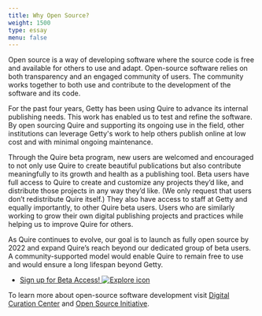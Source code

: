 ```yaml
---
title: Why Open Source?
weight: 1500
type: essay
menu: false
---
```


Open source is a way of developing software where the source code is free and available for others to use and adapt. Open-source software relies on both transparency and an engaged community of users. The community works together to both use and contribute to the development of the software and its code.

For the past four years, Getty has been using Quire to advance its internal publishing needs. This work has enabled us to test and refine the software. By open sourcing Quire and supporting its ongoing use in the field, other institutions can leverage Getty's work to help others publish online at low cost and with minimal ongoing maintenance.

Through the Quire beta program, new users are welcomed and encouraged to not only use Quire to create beautiful publications but also contribute meaningfully to its growth and health as a publishing tool. Beta users have full access to Quire to create and customize any projects they’d like, and distribute those projects in any way they’d like. (We only request that users don’t redistribute Quire itself.) They also have access to staff at Getty and equally importantly, to other Quire beta users. Users who are similarly working to grow their own digital publishing projects and practices while helping us to improve Quire for others.

As Quire continues to evolve, our goal is to launch as fully open source by 2022 and expand Quire’s reach beyond our dedicated group of beta users. A community-supported model would enable Quire to remain free to use and would ensure a long lifespan beyond Getty.

<div class="feature-cards">

- [Sign up for Beta Access! ![Explore icon](/img/illustrations/undraw_responsive_6c8s.png)](https://docs.google.com/forms/d/e/1FAIpQLSckvPWWyyfZJko6JTqf3slcXCV8vcCgQjAzoW4MfHEt9hDuxQ/viewform)
</div>

To learn more about open-source software development visit [Digital Curation Center](https://www.dcc.ac.uk/faq/open-source-software-and-open-standards) and [Open Source Initiative](https://opensource.org/faq#osd).
